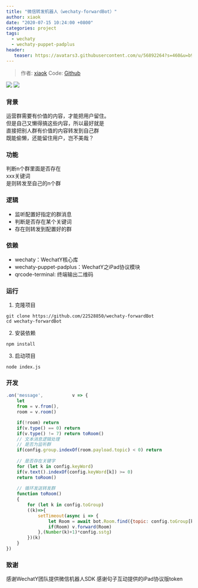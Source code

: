 ```yaml
---
title: "微信转发机器人（wechaty-forwardBot）"
author: xiaok
date: "2020-07-15 10:24:00 +0800"
categories: project
tags:
  - wechaty
  - wechaty-puppet-padplus
header:
   teaser: https://avatars3.githubusercontent.com/u/56892264?s=460&u=b94cb5809dff0bc5766bc88acd3b57629817271f&v=4
---
```


<!-- markdownlint-disable -->
> 作者: [xiaok](https://github.com/22528850)
> Code: [Github](https://github.com/22528850/wechaty-forwardBot)

[![](https://img.shields.io/badge/Powered%20By-Wechaty-green.svg#align=left&display=inline&height=20&margin=%5Bobject%20Object%5D&originHeight=20&originWidth=132&status=done&style=none&width=132)](https://github.com/chatie/wechaty)
[![](https://img.shields.io/badge/Wechaty-%E5%BC%80%E6%BA%90%E6%BF%80%E5%8A%B1%E8%AE%A1%E5%88%92-green.svg#align=left&display=inline&height=20&margin=%5Bobject%20Object%5D&originHeight=20&originWidth=134&status=done&style=none&width=134)](https://github.com/juzibot/Welcome/wiki/Everything-about-Wechaty)

### 背景

运营群需要有价值的内容，才能把用户留住。<br>但是自己又懒得搞这些内容，所以最好就是<br>直接把别人群有价值的内容转发到自己群<br>既能偷懒，还能留住用户，岂不美哉？

<!--more-->

### 功能

判断n个群里面是否存在<br>xxx关键词<br>是则转发至自己的n个群

### 逻辑

- 监听配置好指定的群消息
- 判断是否存在某个关键词
- 存在则转发到配置好的群

### 依赖

- wechaty：WechatY核心库
- wechaty-puppet-padplus：WechatY之iPad协议模块
- qrcode-terminal: 终端输出二维码

### 运行

1. 克隆项目
```shell
git clone https://github.com/22528850/wechaty-forwardBot
cd wechaty-forwardBot
```

2. 安装依赖
```shell
npm install
```

3. 启动项目
```shell
node index.js
```

### 开发

```JavaScript
.on('message',           v => {
	let
	from = v.from(),
	room = v.room()

	if(!room) return
	if(v.type() == 0) return
	if(v.type() != 7) return toRoom()
	// 文本消息逻辑处理
	// 是否为监听群
	if(config.group.indexOf(room.payload.topic) < 0) return
	
	// 是否存在关键字
	for (let k in config.keyWord)
	if(v.text().indexOf(config.keyWord[k]) >= 0)
	return toRoom()
	
	// 循环发送转发群
	function toRoom()
	{
		for (let k in config.toGroup)
		((k)=>{
			setTimeout(async i => {
				let Room = await bot.Room.find({topic: config.toGroup[k]})
				if(Room) v.forward(Room)
			},(Number(k)+1)*config.sstg)
		})(k)
	}
})
```

### 致谢

感谢WechatY团队提供微信机器人SDK 感谢句子互动提供的iPad协议版token
